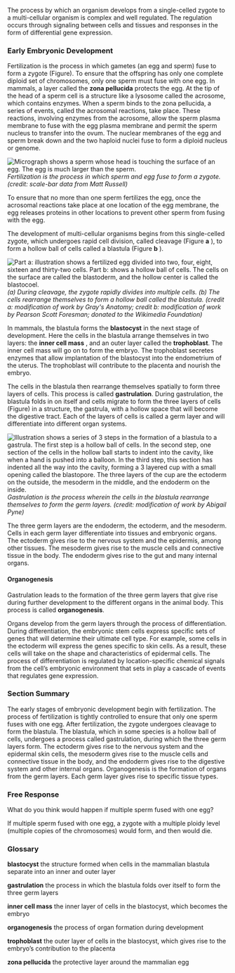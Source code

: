 The process by which an organism develops from a single-celled zygote to a multi-cellular organism is complex and well regulated. The regulation occurs through signaling between cells and tissues and responses in the form of differential gene expression.

### Early Embryonic Development

Fertilization is the process in which gametes (an egg and sperm) fuse to form a zygote (Figure). To ensure that the offspring has only one complete diploid set of chromosomes, only one sperm must fuse with one egg. In mammals, a layer called the **zona pellucida** protects the egg. At the tip of the head of a sperm cell is a structure like a lysosome called the acrosome, which contains enzymes. When a sperm binds to the zona pellucida, a series of events, called the acrosomal reactions, take place. These reactions, involving enzymes from the acrosome, allow the sperm plasma membrane to fuse with the egg plasma membrane and permit the sperm nucleus to transfer into the ovum. The nuclear membranes of the egg and sperm break down and the two haploid nuclei fuse to form a diploid nucleus or genome.

![Micrograph shows a sperm whose head is touching the surface of an egg. The egg is much larger than the sperm.][1] _Fertilization is the process in which sperm and egg fuse to form a zygote. (credit: scale-bar data from Matt Russell)_

To ensure that no more than one sperm fertilizes the egg, once the acrosomal reactions take place at one location of the egg membrane, the egg releases proteins in other locations to prevent other sperm from fusing with the egg.

The development of multi-cellular organisms begins from this single-celled zygote, which undergoes rapid cell division, called cleavage (Figure **a** ), to form a hollow ball of cells called a blastula (Figure **b** ).

![ Part a: illustration shows a fertilized egg divided into two, four, eight, sixteen and thirty-two cells. Part b: shows a hollow ball of cells. The cells on the surface are called the blastoderm, and the hollow center is called the blastocoel.][2] _(a) During cleavage, the zygote rapidly divides into multiple cells. (b) The cells rearrange themselves to form a hollow ball called the blastula. (credit a: modification of work by Gray's Anatomy; credit b: modification of work by Pearson Scott Foresman; donated to the Wikimedia Foundation)_

In mammals, the blastula forms the **blastocyst** in the next stage of development. Here the cells in the blastula arrange themselves in two layers: the **inner cell mass** , and an outer layer called the **trophoblast**. The inner cell mass will go on to form the embryo. The trophoblast secretes enzymes that allow implantation of the blastocyst into the endometrium of the uterus. The trophoblast will contribute to the placenta and nourish the embryo.

The cells in the blastula then rearrange themselves spatially to form three layers of cells. This process is called **gastrulation**. During gastrulation, the blastula folds in on itself and cells migrate to form the three layers of cells (Figure) in a structure, the gastrula, with a hollow space that will become the digestive tract. Each of the layers of cells is called a germ layer and will differentiate into different organ systems.

![Illustration shows a series of 3 steps in the formation of a blastula to a gastrula. The first step is a hollow ball of cells. In the second step, one section of the cells in the hollow ball starts to indent into the cavity, like when a hand is pushed into a balloon. In the third step, this section has indented all the way into the cavity, forming a 3 layered cup with a small opening called the blastopore. The three  layers of the cup are the ectoderm on the outside, the mesoderm in the middle, and the endoderm on the inside.][3] _Gastrulation is the process wherein the cells in the blastula rearrange themselves to form the germ layers. (credit: modification of work by Abigail Pyne)_

The three germ layers are the endoderm, the ectoderm, and the mesoderm. Cells in each germ layer differentiate into tissues and embryonic organs. The ectoderm gives rise to the nervous system and the epidermis, among other tissues. The mesoderm gives rise to the muscle cells and connective tissue in the body. The endoderm gives rise to the gut and many internal organs.

#### Organogenesis

Gastrulation leads to the formation of the three germ layers that give rise during further development to the different organs in the animal body. This process is called **organogenesis**.

Organs develop from the germ layers through the process of differentiation. During differentiation, the embryonic stem cells express specific sets of genes that will determine their ultimate cell type. For example, some cells in the ectoderm will express the genes specific to skin cells. As a result, these cells will take on the shape and characteristics of epidermal cells. The process of differentiation is regulated by location-specific chemical signals from the cell’s embryonic environment that sets in play a cascade of events that regulates gene expression.

### Section Summary

The early stages of embryonic development begin with fertilization. The process of fertilization is tightly controlled to ensure that only one sperm fuses with one egg. After fertilization, the zygote undergoes cleavage to form the blastula. The blastula, which in some species is a hollow ball of cells, undergoes a process called gastrulation, during which the three germ layers form. The ectoderm gives rise to the nervous system and the epidermal skin cells, the mesoderm gives rise to the muscle cells and connective tissue in the body, and the endoderm gives rise to the digestive system and other internal organs. Organogenesis is the formation of organs from the germ layers. Each germ layer gives rise to specific tissue types.

### Free Response

What do you think would happen if multiple sperm fused with one egg?

If multiple sperm fused with one egg, a zygote with a multiple ploidy level (multiple copies of the chromosomes) would form, and then would die.

### Glossary

**blastocyst** the structure formed when cells in the mammalian blastula separate into an inner and outer layer

**gastrulation** the process in which the blastula folds over itself to form the three germ layers

**inner cell mass** the inner layer of cells in the blastocyst, which becomes the embryo

**organogenesis** the process of organ formation during development

**trophoblast** the outer layer of cells in the blastocyst, which gives rise to the embryo’s contribution to the placenta

**zona pellucida** the protective layer around the mammalian egg

   [1]: https://cnx.org/resources/4d9a89c33f66520cb09ee3eab902710a8677f4cb/Figure_18_02_01.jpg
   [2]: https://cnx.org/resources/9f508191e1f4ecd576736287c653a31cfe66694a/Figure_18_02_02ab.jpg
   [3]: https://cnx.org/resources/327b43e75a33df5f702cf1ba2dddb7ffb27b97e7/Figure_18_02_03.jpg

